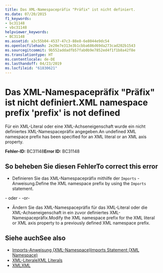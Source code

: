 ```yaml
---
title: Das XML-Namespacepräfix "Präfix" ist nicht definiert.
ms.date: 07/20/2015
f1_keywords:
- bc31148
- vbc31148
helpviewer_keywords:
- BC31148
ms.assetid: a3c55b04-4537-47c3-88e8-6e8044e9dc54
ms.openlocfilehash: 2e20e7e313e3b1cbba686d69da273cad202b1543
ms.sourcegitcommit: 9b552addadfb57fab0b9e7852ed4f1f1b8a42f8e
ms.translationtype: HT
ms.contentlocale: de-DE
ms.lasthandoff: 04/23/2019
ms.locfileid: "61830621"
---
```

# <a name="xml-namespace-prefix-prefix-is-not-defined"></a><span data-ttu-id="efaf6-102">Das XML-Namespacepräfix "Präfix" ist nicht definiert.</span><span class="sxs-lookup"><span data-stu-id="efaf6-102">XML namespace prefix 'prefix' is not defined</span></span>
<span data-ttu-id="efaf6-103">Für ein XML-Literal oder eine XML-Achseneigenschaft wurde ein nicht definiertes XML-Namespacepräfix angegeben.</span><span class="sxs-lookup"><span data-stu-id="efaf6-103">An undefined XML namespace prefix has been specified for an XML literal or an XML axis property.</span></span>  
  
 <span data-ttu-id="efaf6-104">**Fehler-ID:** BC31148</span><span class="sxs-lookup"><span data-stu-id="efaf6-104">**Error ID:** BC31148</span></span>  
  
## <a name="to-correct-this-error"></a><span data-ttu-id="efaf6-105">So beheben Sie diesen Fehler</span><span class="sxs-lookup"><span data-stu-id="efaf6-105">To correct this error</span></span>  
  
- <span data-ttu-id="efaf6-106">Definieren Sie das XML-Namespacepräfix mithilfe der `Imports` -Anweisung.</span><span class="sxs-lookup"><span data-stu-id="efaf6-106">Define the XML namespace prefix by using the `Imports` statement.</span></span>  
  
 <span data-ttu-id="efaf6-107">- oder - </span><span class="sxs-lookup"><span data-stu-id="efaf6-107">-or-</span></span>  
  
- <span data-ttu-id="efaf6-108">Ändern Sie das XML-Namespacepräfix für das XML-Literal oder die XML-Achseneigenschaft in ein zuvor definiertes XML-Namespacepräfix.</span><span class="sxs-lookup"><span data-stu-id="efaf6-108">Modify the XML namespace prefix for the XML literal or XML axis property to a previously defined XML namespace prefix.</span></span>  
  
## <a name="see-also"></a><span data-ttu-id="efaf6-109">Siehe auch</span><span class="sxs-lookup"><span data-stu-id="efaf6-109">See also</span></span>

- [<span data-ttu-id="efaf6-110">Imports-Anweisung (XML-Namespace)</span><span class="sxs-lookup"><span data-stu-id="efaf6-110">Imports Statement (XML Namespace)</span></span>](../../visual-basic/language-reference/statements/imports-statement-xml-namespace.md)
- [<span data-ttu-id="efaf6-111">XML-Literale</span><span class="sxs-lookup"><span data-stu-id="efaf6-111">XML Literals</span></span>](../../visual-basic/language-reference/xml-literals/index.md)
- [<span data-ttu-id="efaf6-112">XML</span><span class="sxs-lookup"><span data-stu-id="efaf6-112">XML</span></span>](../../visual-basic/programming-guide/language-features/xml/index.md)
